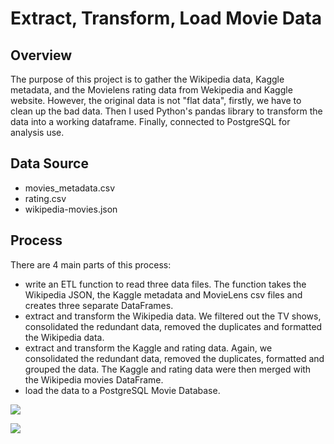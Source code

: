 # Extract, Transform, Load Movie Data
## Overview
The purpose of this project is to gather the Wikipedia data, Kaggle metadata, and the Movielens rating data from Wekipedia and Kaggle website. However, the original data is not "flat data", firstly, we have to clean up the bad data. Then I used Python's pandas library to transform the data into a working dataframe. Finally, connected to PostgreSQL for analysis use.

## Data Source
- movies_metadata.csv
- rating.csv
- wikipedia-movies.json

## Process
There are 4 main parts of this process:
- write an ETL function to read three data files.
The function takes the Wikipedia JSON, the Kaggle metadata and MovieLens csv files and creates three separate DataFrames.
- extract and transform the Wikipedia data.
We filtered out the TV shows, consolidated the redundant data, removed the duplicates and formatted the Wikipedia data.
- extract and transform the Kaggle and rating data.
Again, we consolidated the redundant data, removed the duplicates, formatted and grouped the data.
The Kaggle and rating data were then merged with the Wikipedia movies DataFrame.
- load the data to a PostgreSQL Movie Database.

![](movies_query.png)

![](ratings_query.png)
